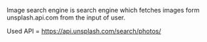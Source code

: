 Image search engine is search engine which fetches images form unsplash.api.com from the input of user.
  

Used API = https://api.unsplash.com/search/photos/